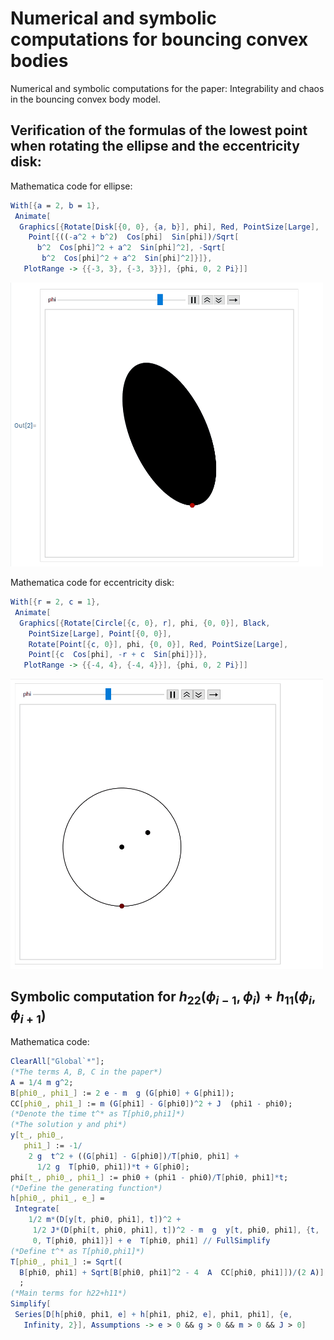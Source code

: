 # Numerical and symbolic computations for bouncing convex bodies
Numerical and symbolic computations for the paper: Integrability and chaos in the bouncing convex body model.

## Verification of the formulas of the lowest point when rotating the ellipse and the eccentricity disk:
Mathematica code for ellipse:
```mathematica
With[{a = 2, b = 1},
 Animate[
  Graphics[{Rotate[Disk[{0, 0}, {a, b}], phi], Red, PointSize[Large], 
    Point[{((-a^2 + b^2)  Cos[phi]  Sin[phi])/Sqrt[
      b^2  Cos[phi]^2 + a^2  Sin[phi]^2], -Sqrt[
       b^2  Cos[phi]^2 + a^2  Sin[phi]^2]}]}, 
   PlotRange -> {{-3, 3}, {-3, 3}}], {phi, 0, 2 Pi}]]
```

<img src="rotate_ellipse.gif" width="500"/>


Mathematica code for eccentricity disk:

```mathematica
With[{r = 2, c = 1},
 Animate[
  Graphics[{Rotate[Circle[{c, 0}, r], phi, {0, 0}], Black, 
    PointSize[Large], Point[{0, 0}], 
    Rotate[Point[{c, 0}], phi, {0, 0}], Red, PointSize[Large], 
    Point[{c  Cos[phi], -r + c  Sin[phi]}]}, 
   PlotRange -> {{-4, 4}, {-4, 4}}], {phi, 0, 2 Pi}]]
```

<img src="rotate_circle.gif" width="500"/>

## Symbolic computation for $h_{22}(\phi_{i-1},\phi_{i})+h_{11}(\phi_{i},\phi_{i+1})$

Mathematica code:
```mathematica
ClearAll["Global`*"];
(*The terms A, B, C in the paper*)
A = 1/4 m g^2;
B[phi0_, phi1_] := 2 e - m  g (G[phi0] + G[phi1]);
CC[phi0_, phi1_] := m (G[phi1] - G[phi0])^2 + J  (phi1 - phi0);
(*Denote the time t^* as T[phi0,phi1]*)
(*The solution y and phi*)
y[t_, phi0_, 
   phi1_] := -1/
    2 g  t^2 + ((G[phi1] - G[phi0])/T[phi0, phi1] + 
      1/2 g  T[phi0, phi1])*t + G[phi0];
phi[t_, phi0_, phi1_] := phi0 + (phi1 - phi0)/T[phi0, phi1]*t;
(*Define the generating function*)
h[phi0_, phi1_, e_] = 
 Integrate[
    1/2 m*(D[y[t, phi0, phi1], t])^2 + 
     1/2 J*(D[phi[t, phi0, phi1], t])^2 - m  g  y[t, phi0, phi1], {t, 
     0, T[phi0, phi1]}] + e  T[phi0, phi1] // FullSimplify
(*Define t^* as T[phi0,phi1]*)
T[phi0_, phi1_] := Sqrt[(
  B[phi0, phi1] + Sqrt[B[phi0, phi1]^2 - 4  A  CC[phi0, phi1]])/(2 A)]
  ;
(*Main terms for h22+h11*)
Simplify[
 Series[D[h[phi0, phi1, e] + h[phi1, phi2, e], phi1, phi1], {e, 
   Infinity, 2}], Assumptions -> e > 0 && g > 0 && m > 0 && J > 0]
```
